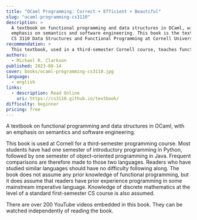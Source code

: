 ```yaml
---
title: "OCaml Programming: Correct + Efficient + Beautiful"
slug: "ocaml-programming-cs3110"
description: >
  A textbook on functional programming and data structures in OCaml, with an
  emphasis on semantics and software engineering. This book is the textbook for
  CS 3110 Data Structures and Functional Programming at Cornell University.
recommendation: >
  This textbook, used in a third-semester Cornell course, teaches functional programming and data structures in OCaml, emphasizing semantics and software engineering. Suitable for students with Python and Java backgrounds, it requires some imperative language skills and basic discrete mathematics. The book includes over 200 YouTube videos as supplementary or alternative learning resources.
authors:
  - Michael R. Clarkson
published: 2023-08-14
cover: books/ocaml-programming-cs3110.jpg
language:
  - english
links:
  - description: Read Online
    uri: https://cs3110.github.io/textbook/
difficulty: beginner
pricing: free
---
```


A textbook on functional programming and data structures in OCaml, with an
emphasis on semantics and software engineering.

This book is used at Cornell for a third-semester programming course. Most
students have had one semester of introductory programming in Python, followed
by one semester of object-oriented programming in Java. Frequent comparisons
are therefore made to those two languages. Readers who have studied similar
languages should have no difficulty following along. The book does not assume
any prior knowledge of functional programming, but it does assume that readers
have prior experience programming in some mainstream imperative language.
Knowledge of discrete mathematics at the level of a standard first-semester CS
course is also assumed.

There are over 200 YouTube videos embedded in this book. They can be watched
independently of reading the book.
